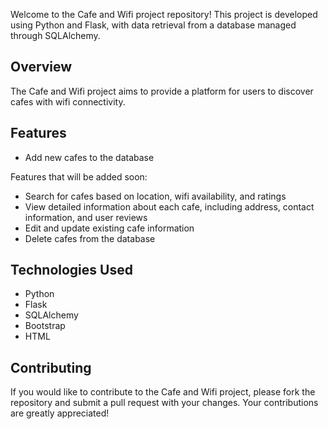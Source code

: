 Welcome to the Cafe and Wifi project repository! This project is developed using Python and Flask, with data retrieval from a database managed through SQLAlchemy.

## Overview
The Cafe and Wifi project aims to provide a platform for users to discover cafes with wifi connectivity. 
## Features

- Add new cafes to the database

Features that will be added soon:
 - Search for cafes based on location, wifi availability, and ratings
- View detailed information about each cafe, including address, contact information, and user reviews
- Edit and update existing cafe information
- Delete cafes from the database


## Technologies Used
- Python
- Flask
- SQLAlchemy
- Bootstrap
- HTML

## Contributing
If you would like to contribute to the Cafe and Wifi project, please fork the repository and submit a pull request with your changes. Your contributions are greatly appreciated!
